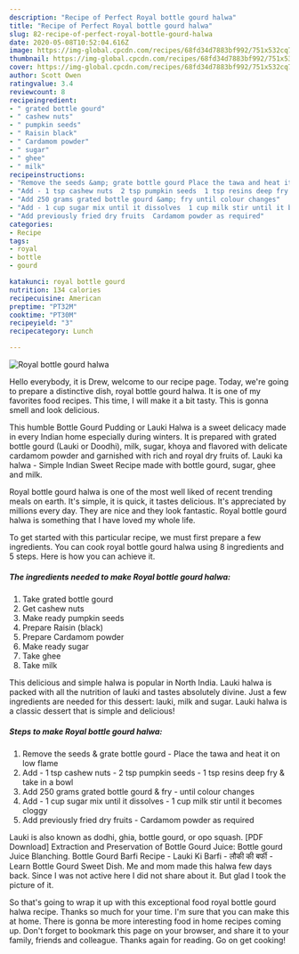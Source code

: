 ```yaml
---
description: "Recipe of Perfect Royal bottle gourd halwa"
title: "Recipe of Perfect Royal bottle gourd halwa"
slug: 82-recipe-of-perfect-royal-bottle-gourd-halwa
date: 2020-05-08T10:52:04.616Z
image: https://img-global.cpcdn.com/recipes/68fd34d7883bf992/751x532cq70/royal-bottle-gourd-halwa-recipe-main-photo.jpg
thumbnail: https://img-global.cpcdn.com/recipes/68fd34d7883bf992/751x532cq70/royal-bottle-gourd-halwa-recipe-main-photo.jpg
cover: https://img-global.cpcdn.com/recipes/68fd34d7883bf992/751x532cq70/royal-bottle-gourd-halwa-recipe-main-photo.jpg
author: Scott Owen
ratingvalue: 3.4
reviewcount: 8
recipeingredient:
- " grated bottle gourd"
- " cashew nuts"
- " pumpkin seeds"
- " Raisin black"
- " Cardamom powder"
- " sugar"
- " ghee"
- " milk"
recipeinstructions:
- "Remove the seeds &amp; grate bottle gourd Place the tawa and heat it on low flame"
- "Add - 1 tsp cashew nuts  2 tsp pumpkin seeds  1 tsp resins deep fry &amp; take in a bowl"
- "Add 250 grams grated bottle gourd &amp; fry until colour changes"
- "Add - 1 cup sugar mix until it dissolves  1 cup milk stir until it becomes cloggy"
- "Add previously fried dry fruits  Cardamom powder as required"
categories:
- Recipe
tags:
- royal
- bottle
- gourd

katakunci: royal bottle gourd 
nutrition: 134 calories
recipecuisine: American
preptime: "PT32M"
cooktime: "PT30M"
recipeyield: "3"
recipecategory: Lunch

---
```



![Royal bottle gourd halwa](https://img-global.cpcdn.com/recipes/68fd34d7883bf992/751x532cq70/royal-bottle-gourd-halwa-recipe-main-photo.jpg)

Hello everybody, it is Drew, welcome to our recipe page. Today, we're going to prepare a distinctive dish, royal bottle gourd halwa. It is one of my favorites food recipes. This time, I will make it a bit tasty. This is gonna smell and look delicious.

This humble Bottle Gourd Pudding or Lauki Halwa is a sweet delicacy made in every Indian home especially during winters. It is prepared with grated bottle gourd (Lauki or Doodhi), milk, sugar, khoya and flavored with delicate cardamom powder and garnished with rich and royal dry fruits of. Lauki ka halwa - Simple Indian Sweet Recipe made with bottle gourd, sugar, ghee and milk.

Royal bottle gourd halwa is one of the most well liked of recent trending meals on earth. It's simple, it is quick, it tastes delicious. It's appreciated by millions every day. They are nice and they look fantastic. Royal bottle gourd halwa is something that I have loved my whole life.


To get started with this particular recipe, we must first prepare a few ingredients. You can cook royal bottle gourd halwa using 8 ingredients and 5 steps. Here is how you can achieve it.

<!--inarticleads1-->

##### The ingredients needed to make Royal bottle gourd halwa:

1. Take  grated bottle gourd
1. Get  cashew nuts
1. Make ready  pumpkin seeds
1. Prepare  Raisin (black)
1. Prepare  Cardamom powder
1. Make ready  sugar
1. Take  ghee
1. Take  milk


This delicious and simple halwa is popular in North India. Lauki halwa is packed with all the nutrition of lauki and tastes absolutely divine. Just a few ingredients are needed for this dessert: lauki, milk and sugar. Lauki halwa is a classic dessert that is simple and delicious! 

<!--inarticleads2-->

##### Steps to make Royal bottle gourd halwa:

1. Remove the seeds &amp; grate bottle gourd - Place the tawa and heat it on low flame
1. Add - 1 tsp cashew nuts -  2 tsp pumpkin seeds -  1 tsp resins deep fry &amp; take in a bowl
1. Add 250 grams grated bottle gourd &amp; fry - until colour changes
1. Add - 1 cup sugar mix until it dissolves -  1 cup milk stir until it becomes cloggy
1. Add previously fried dry fruits  - Cardamom powder as required


Lauki is also known as dodhi, ghia, bottle gourd, or opo squash. [PDF Download] Extraction and Preservation of Bottle Gourd Juice: Bottle gourd Juice Blanching. Bottle Gourd Barfi Recipe - Lauki Ki Barfi - लौकी की बर्फी - Learn Bottle Gourd Sweet Dish. Me and mom made this halwa few days back. Since I was not active here I did not share about it. But glad I took the picture of it. 

So that's going to wrap it up with this exceptional food royal bottle gourd halwa recipe. Thanks so much for your time. I'm sure that you can make this at home. There is gonna be more interesting food in home recipes coming up. Don't forget to bookmark this page on your browser, and share it to your family, friends and colleague. Thanks again for reading. Go on get cooking!
